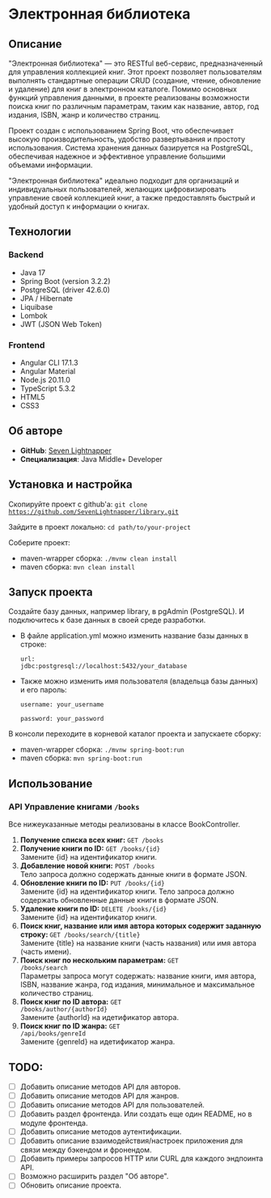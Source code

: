 # Электронная библиотека

## Описание
"Электронная библиотека" &mdash; это RESTful веб-сервис, предназначенный для управления коллекцией книг.
Этот проект позволяет пользователям выполнять стандартные операции CRUD (создание, чтение, обновление и удаление)
для книг в электронном каталоге. Помимо основных функций управления данными, в проекте реализованы возможности
поиска книг по различным параметрам, таким как название, автор, год издания, ISBN, жанр и количество страниц.

Проект создан с использованием Spring Boot, что обеспечивает высокую производительность, удобство развертывания и простоту использования.
Система хранения данных базируется на PostgreSQL, обеспечивая надежное и эффективное управление большими объемами информации.

"Электронная библиотека" идеально подходит для организаций и индивидуальных пользователей,
желающих цифровизировать управление своей коллекцией книг, а также предоставлять быстрый и удобный доступ к информации о книгах.

## Технологии
### Backend
- Java 17
- Spring Boot (version 3.2.2)
- PostgreSQL (driver 42.6.0)
- JPA / Hibernate
- Liquibase
- Lombok
- JWT (JSON Web Token)

### Frontend
- Angular CLI 17.1.3
- Angular Material
- Node.js 20.11.0
- TypeScript 5.3.2
- HTML5
- CSS3

## Об авторе
- **GitHub**: [Seven Lightnapper](https://github.com/SevenLightnapper)
- **Специализация**: Java Middle+ Developer

## Установка и настройка
Скопируйте проект с github'а:
<code>git clone https://github.com/SevenLightnapper/library.git </code>

Зайдите в проект локально:
<code>cd path/to/your-project</code>

Соберите проект:
- maven-wrapper сборка:
  <code>./mvnw clean install </code>
- maven сборка:
  <code>mvn clean install </code>

## Запуск проекта
Создайте базу данных, например library, в pgAdmin (PostgreSQL).
И подключитесь к базе данных в своей среде разработки.
- В файле application.yml можно изменить название базы данных в строке:

  <code>url: jdbc:postgresql://localhost:5432/your_database</code>
- Также можно изменить имя пользователя (владельца базы данных) и его пароль:
  
  <code>username: your_username</code>

  <code>password: your_password</code>

В консоли переходите в корневой каталог проекта и запускаете сборку:
- maven-wrapper сборка:
  <code>./mvnw spring-boot:run </code>
- maven сборка:
  <code>mvn spring-boot:run </code>

## Использование
### API Управление книгами <code>/books</code>
Все нижеуказанные методы реализованы в классе BookController.
1. <b>Получение списка всех книг:</b> <code>GET /books</code>
2. <b>Получение книги по ID:</b> <code>GET /books/{id}</code> \
   Замените {id} на идентификатор книги.
3. <b>Добавление новой книги:</b> <code>POST /books</code> \
   Тело запроса должно содержать данные книги в формате JSON.
4. <b>Обновление книги по ID:</b> <code>PUT /books/{id}</code> \
   Замените {id} на идентификатор книги.
   Тело запроса должно содержать обновленные данные книги в формате JSON.
5. <b>Удаление книги по ID:</b> <code>DELETE /books/{id}</code> \
   Замените {id} на идентификатор книги.
6. <b>Поиск книг, название или имя автора которых содержит заданную строку:
   </b> <code>GET /books/search/{title}</code> \
   Замените {title} на название книги (часть названия) или имя автора (часть имени).
7. <b>Поиск книг по нескольким параметрам:</b> <code>GET /books/search</code> \
   Параметры запроса могут содержать: название книги, имя автора, ISBN,
   название жанра, год издания, минимальное и максимальное количество страниц.
8. <b>Поиск книг по ID автора:</b> <code>GET /books/author/{authorId}</code> \
   Замените {authorId} на идетификатор автора.
9. <b>Поиск книг по ID жанра:</b> <code>GET /api/books/genreId</code> \
   Замените {genreId} на идетификатор жанра.

## TODO:
- [ ] Добавить описание методов API для авторов.
- [ ] Добавить описание методов API для жанров.
- [ ] Добавить описание методов API для пользователей.
- [ ] Добавить раздел фронтенда. Или создать еще один README, но в модуле фронтенда.
- [ ] Добавить описание методов аутентификации.
- [ ] Добавить описание взаимодействия/настроек приложения для связи между бэкендом и фронендом.
- [ ] Добавить примеры запросов HTTP или CURL для каждого эндпоинта API.
- [ ] Возможно расширить раздел "Об авторе".
- [ ] Обновить описание проекта.